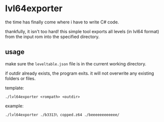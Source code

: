 # lvl64exporter

the time has finally come where i have to write C# code.

thankfully, it isn't too hard!
this simple tool exports all levels (in lvl64 format) from the input rom into the specified directory.

## usage
make sure the `leveltable.json` file is in the current working directory.

if outdir already exists, the program exits.
it will not overwrite any existing folders or files.

template:

```
./lvl64exporter <rompath> <outdir>
```

example:

```
./lvl64exporter ./b3313\ copped.z64 ./beeeeeeeeeeee/
```
